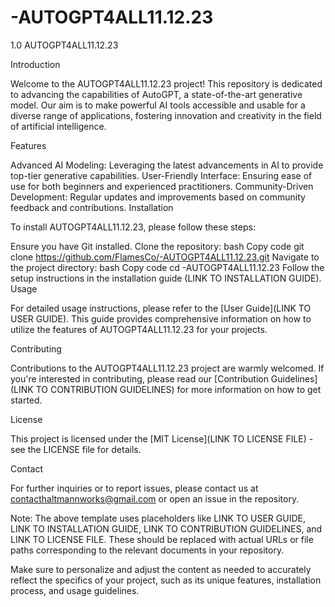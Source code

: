 # -AUTOGPT4ALL11.12.23
1.0
AUTOGPT4ALL11.12.23

Introduction

Welcome to the AUTOGPT4ALL11.12.23 project! This repository is dedicated to advancing the capabilities of AutoGPT, a state-of-the-art generative model. Our aim is to make powerful AI tools accessible and usable for a diverse range of applications, fostering innovation and creativity in the field of artificial intelligence.

Features

Advanced AI Modeling: Leveraging the latest advancements in AI to provide top-tier generative capabilities.
User-Friendly Interface: Ensuring ease of use for both beginners and experienced practitioners.
Community-Driven Development: Regular updates and improvements based on community feedback and contributions.
Installation

To install AUTOGPT4ALL11.12.23, please follow these steps:

Ensure you have Git installed.
Clone the repository:
bash
Copy code
git clone https://github.com/FlamesCo/-AUTOGPT4ALL11.12.23.git
Navigate to the project directory:
bash
Copy code
cd -AUTOGPT4ALL11.12.23
Follow the setup instructions in the installation guide (LINK TO INSTALLATION GUIDE).
Usage

For detailed usage instructions, please refer to the [User Guide](LINK TO USER GUIDE). This guide provides comprehensive information on how to utilize the features of AUTOGPT4ALL11.12.23 for your projects.

Contributing

Contributions to the AUTOGPT4ALL11.12.23 project are warmly welcomed. If you're interested in contributing, please read our [Contribution Guidelines](LINK TO CONTRIBUTION GUIDELINES) for more information on how to get started.

License

This project is licensed under the [MIT License](LINK TO LICENSE FILE) - see the LICENSE file for details.

Contact

For further inquiries or to report issues, please contact us at contacthaltmannworks@gmail.com or open an issue in the repository.

Note: The above template uses placeholders like LINK TO USER GUIDE, LINK TO INSTALLATION GUIDE, LINK TO CONTRIBUTION GUIDELINES, and LINK TO LICENSE FILE. These should be replaced with actual URLs or file paths corresponding to the relevant documents in your repository.

Make sure to personalize and adjust the content as needed to accurately reflect the specifics of your project, such as its unique features, installation process, and usage guidelines.
